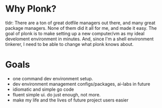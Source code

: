 # Why Plonk?

tldr:  There are a ton of great dotfile managers out there, and many great
package managers.  None of them did it all for me, and made it easy.  The
goal of plonk is to make setting up a new computer/vm as my ideal develoment
environment in minutes.  And, since I'm a shell environment tinkerer, I need
to be able to change what plonk knows about.

# Goals

* one command dev environment setup.
* dev environment management configs/packages, ai-labs in future
* idiomatic and simple go code
* fluent simple ui. do just enough, not more.
* make my life and the lives of future project users easier
